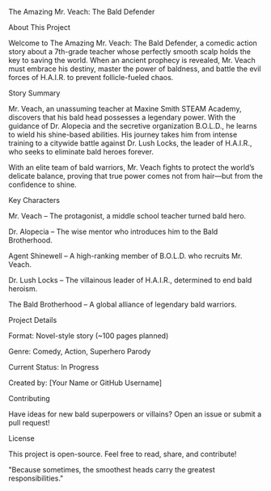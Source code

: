 The Amazing Mr. Veach: The Bald Defender

About This Project

Welcome to The Amazing Mr. Veach: The Bald Defender, a comedic action story about a 7th-grade teacher whose perfectly smooth scalp holds the key to saving the world. When an ancient prophecy is revealed, Mr. Veach must embrace his destiny, master the power of baldness, and battle the evil forces of H.A.I.R. to prevent follicle-fueled chaos.

Story Summary

Mr. Veach, an unassuming teacher at Maxine Smith STEAM Academy, discovers that his bald head possesses a legendary power. With the guidance of Dr. Alopecia and the secretive organization B.O.L.D., he learns to wield his shine-based abilities. His journey takes him from intense training to a citywide battle against Dr. Lush Locks, the leader of H.A.I.R., who seeks to eliminate bald heroes forever.

With an elite team of bald warriors, Mr. Veach fights to protect the world’s delicate balance, proving that true power comes not from hair—but from the confidence to shine.

Key Characters

Mr. Veach – The protagonist, a middle school teacher turned bald hero.

Dr. Alopecia – The wise mentor who introduces him to the Bald Brotherhood.

Agent Shinewell – A high-ranking member of B.O.L.D. who recruits Mr. Veach.

Dr. Lush Locks – The villainous leader of H.A.I.R., determined to end bald heroism.

The Bald Brotherhood – A global alliance of legendary bald warriors.

Project Details

Format: Novel-style story (~100 pages planned)

Genre: Comedy, Action, Superhero Parody

Current Status: In Progress

Created by: [Your Name or GitHub Username]

Contributing

Have ideas for new bald superpowers or villains? Open an issue or submit a pull request!

License

This project is open-source. Feel free to read, share, and contribute!

"Because sometimes, the smoothest heads carry the greatest responsibilities."
